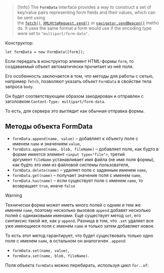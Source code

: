 >[!info]
>The **`FormData`** interface provides a way to construct a set of key/value pairs representing form fields and their values, which can be sent using the [`fetch()`](https://developer.mozilla.org/en-US/docs/Web/API/fetch), [`XMLHttpRequest.send()`](https://developer.mozilla.org/en-US/docs/Web/API/XMLHttpRequest/send) or [`navigator.sendBeacon()`](https://developer.mozilla.org/en-US/docs/Web/API/Navigator/sendBeacon) methods. It uses the same format a form would use if the encoding type were set to `"multipart/form-data"`.

Конструктор:

```JS
let formData = new FormData([form]);
```

Если передать в конструктор элемент HTML-формы `form`, то создаваемый объект автоматически прочитает из неё поля.

Его особенность заключается в том, что методы для работы с сетью, например `fetch`, позволяют указать объект `FormData` в свойстве тела запроса `body`.

Он будет соответствующим образом закодирован и отправлен с заголовком `Content-Type: multipart/form-data`.

То есть, для сервера это выглядит как обычная отправка формы.

## Методы объекта FormData

- `formData.append(name, value)` – добавляет к объекту поле с именем `name` и значением `value`,
- `formData.append(name, blob, fileName)` – добавляет поле, как будто в форме имеется элемент `<input type="file">`, третий аргумент `fileName` устанавливает имя файла (не имя поля формы), как будто это имя из файловой системы пользователя,
- `formData.delete(name)` – удаляет поле с заданным именем `name`,
- `formData.get(name)` – получает значение поля с именем `name`,
- `formData.has(name)` – если существует поле с именем `name`, то возвращает `true`, иначе `false`
>[!warning]
>Технически форма может иметь много полей с одним и тем же именем `name`, поэтому несколько вызовов `append` добавят несколько полей с одинаковыми именами.
Ещё существует метод `set`, его синтаксис такой же, как у `append`. Разница в том, что `.set` удаляет все уже имеющиеся поля с именем `name` и только затем добавляет новое.

То есть этот метод гарантирует, что будет существовать только одно поле с именем `name`, в остальном он аналогичен `.append`:
- `formData.set(name, value)`,
- `formData.set(name, blob, fileName)`.

Поля объекта `formData` можно перебирать, используя цикл `for..of`: